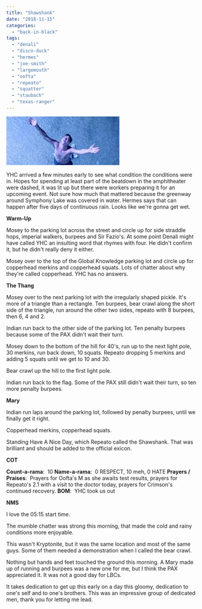 ```yaml
---
title: "Shawshank"
date: "2018-11-15"
categories: 
  - "back-in-black"
tags: 
  - "denali"
  - "disco-duck"
  - "hermes"
  - "joe-smith"
  - "largemouth"
  - "oofta"
  - "repeato"
  - "squatter"
  - "staubach"
  - "texas-ranger"
---
```


![](images/shawshank-300x129.jpg)

YHC arrived a few minutes early to see what condition the conditions were in. Hopes for spending at least part of the beatdown in the amphitheater were dashed, it was lit up but there were workers preparing it for an upcoming event. Not sure how much that mattered because the greenway around Symphony Lake was covered in water. Hermes says that can happen after five days of continuous rain. Looks like we're gonna get wet.

**Warm-Up**

Mosey to the parking lot across the street and circle up for side straddle hops, imperial walkers, burpees and Sir Fazio's. At some point Denali might have called YHC an insulting word that rhymes with four. He didn't confirm it, but he didn't really deny it either.

Mosey over to the top of the Global Knowledge parking lot and circle up for copperhead merkins and copperhead squats. Lots of chatter about why they're called copperhead. YHC has no answers.

**The Thang**

Mosey over to the next parking lot with the irregularly shaped pickle. It's more of a triangle than a rectangle. Ten burpees, bear crawl along the short side of the triangle, run around the other two sides, repeato with 8 burpees, then 6, 4 and 2.

Indian run back to the other side of the parking lot. Ten penalty burpees because some of the PAX didn't wait their turn.

Mosey down to the bottom of the hill for 40's, run up to the next light pole, 30 merkins, run back down, 10 squats. Repeato dropping 5 merkins and adding 5 squats until we get to 10 and 30.

Bear crawl up the hill to the first light pole.

Indian run back to the flag. Some of the PAX still didn't wait their turn, so ten more penalty burpees.

**Mary**

Indian run laps around the parking lot, followed by penalty burpees, until we finally get it right.

Copperhead merkins, copperhead squats.

Standing Have A Nice Day, which Repeato called the Shawshank. That was brilliant and should be added to the official exicon.

**COT**

**Count-a-rama**:  10 **Name-a-rama**:  0 RESPECT, 10 meh, 0 HATE **Prayers / Praises**:  Prayers for Oofta's M as she awaits test results, prayers for Repeato's 2.1 with a visit to the doctor today, prayers for Crimson's continued recovery. **BOM**:  YHC took us out

**NMS**

I love the 05:15 start time.

The mumble chatter was strong this morning, that made the cold and rainy conditions more enjoyable.

This wasn't Kryptonite, but it was the same location and most of the same guys. Some of them needed a demonstration when I called the bear crawl.

Nothing but hands and feet touched the ground this morning. A Mary made up of running and burpees was a new one for me, but I think the PAX appreciated it. It was not a good day for LBCs.

It takes dedication to get up this early on a day this gloomy, dedication to one's self and to one's brothers. This was an impressive group of dedicated men, thank you for letting me lead.
